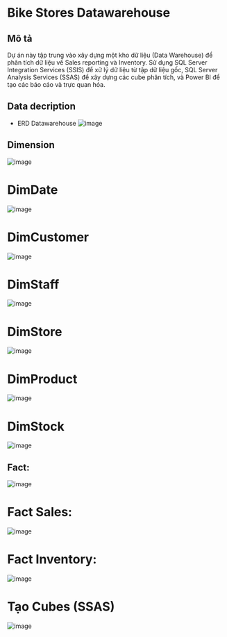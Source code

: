 # Bike Stores Datawarehouse

## Mô tả
Dự án này tập trung vào xây dựng một kho dữ liệu (Data Warehouse) để phân tích dữ liệu về Sales reporting và Inventory. Sử dụng SQL Server Integration Services (SSIS) để xử lý dữ liệu từ tập dữ liệu gốc, SQL Server Analysis Services (SSAS) để xây dựng các cube phân tích, và Power BI để tạo các báo cáo và trực quan hóa.

## Data decription
- ERD Datawarehouse
![image](https://github.com/elsaconbo/Project-DW-BikeStores/assets/146601517/faef87ad-63dc-45af-9f45-85dc4587dfa6)

## Dimension

![image](https://github.com/elsaconbo/Project-DW-BikeStores/assets/146601517/aa5fc811-2d2f-41c1-a8e5-562daa72d32e)

# DimDate
![image](https://github.com/elsaconbo/Project-DW-BikeStores/assets/146601517/d752ae77-4264-4928-89dc-509f6ca23240)

# DimCustomer
![image](https://github.com/elsaconbo/Project-DW-BikeStores/assets/146601517/ec7ecba6-95ef-4376-9d67-a4ccce9ad27c)

# DimStaff
![image](https://github.com/elsaconbo/Project-DW-BikeStores/assets/146601517/03c55909-f0c9-44ed-b14f-145ba3f0051a)

# DimStore
![image](https://github.com/elsaconbo/Project-DW-BikeStores/assets/146601517/30f51ea2-986e-4656-acb8-7af5aad87126)

# DimProduct
![image](https://github.com/elsaconbo/Project-DW-BikeStores/assets/146601517/ee07b71d-a259-43a4-8d01-d14a05d41f16)

# DimStock
![image](https://github.com/elsaconbo/Project-DW-BikeStores/assets/146601517/91e175fc-596c-4448-9cb7-394f653544cf)

## Fact:
![image](https://github.com/elsaconbo/Project-DW-BikeStores/assets/146601517/92304fd4-c549-49b5-a562-1d4cb07b009c)

# Fact Sales:
![image](https://github.com/elsaconbo/Project-DW-BikeStores/assets/146601517/04a1e5a8-e064-4476-a1f4-66c15961a978)

# Fact Inventory:
![image](https://github.com/elsaconbo/Project-DW-BikeStores/assets/146601517/c9975ead-5828-4502-a330-af673da48a2c)

# Tạo Cubes (SSAS)

![image](https://github.com/elsaconbo/Project-DW-BikeStores/assets/146601517/4e4a914a-c22a-4bbf-8c48-90113801ba71)
